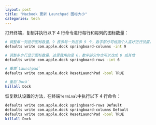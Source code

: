 ```yaml
---
layout: post
title: "Macbook 更新 Launchpad 图标大小"
categories: tech
---
```

打开终端，复制并执行以下 4 行命令进行每行和每列的图标数量：
```bash
# 调整每一列显示图标数量，9 表示每一列显示 9 个，数字部分可根据个人喜好进行设置。
defaults write com.apple.dock springboard-columns -int 9

# 调整多少行显示图标数量，这里我用的是 6，数字部分你也可以改成 8 或其他
defaults write com.apple.dock springboard-rows -int 6

# 重置`Launchpad`
defaults write com.apple.dock ResetLaunchPad -bool TRUE

# 重启`Dock`
killall Dock
```

<!--more-->

恢复默认设置的方法，在终端`Terminal`中执行以下 4 行命令：
```bash
defaults write com.apple.dock springboard-rows Default
defaults write com.apple.dock springboard-columns Default
defaults write com.apple.dock ResetLaunchPad -bool TRUE
killall Dock
```
